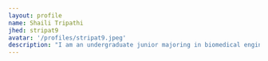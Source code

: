 ```yaml
---
layout: profile
name: Shaili Tripathi
jhed: stripat9
avatar: '/profiles/stripat9.jpeg'
description: "I am an undergraduate junior majoring in biomedical engineering and minoring in computer science."
---
```


